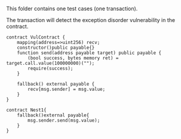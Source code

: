This folder contains one test cases (one transaction). 

The transaction will detect the exception disorder vulnerability in the contract.

```solidity
contract VulContract {
    mapping(address=>uint256) recv;
    constructor()public payable{}
    function send(address payable target) public payable {
        (bool success, bytes memory ret) = target.call.value(100000000)("");
        require(success);
    }
    
    fallback() external payable {
        recv[msg.sender] = msg.value;
    }
}

contract Nest1{
    fallback()external payable{
        msg.sender.send(msg.value);
    }
}
```